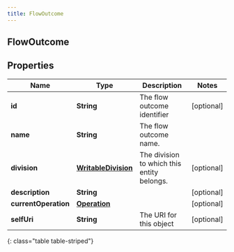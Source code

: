 ```yaml
---
title: FlowOutcome
---
```


## FlowOutcome

## Properties

| Name                 | Type                                                             | Description                                | Notes      |
| -------------------- | ---------------------------------------------------------------- | ------------------------------------------ | ---------- |
| **id**               | <!----><!---->**String**<!---->                                  | The flow outcome identifier                | [optional] |
| **name**             | <!----><!---->**String**<!---->                                  | The flow outcome name.                     |            |
| **division**         | <!----><!---->[**WritableDivision**](WritableDivision.md)<!----> | The division to which this entity belongs. | [optional] |
| **description**      | <!----><!---->**String**<!---->                                  |                                            | [optional] |
| **currentOperation** | <!----><!---->[**Operation**](Operation.md)<!---->               |                                            | [optional] |
| **selfUri**          | <!----><!---->**String**<!---->                                  | The URI for this object                    | [optional] |

{: class="table table-striped"}
